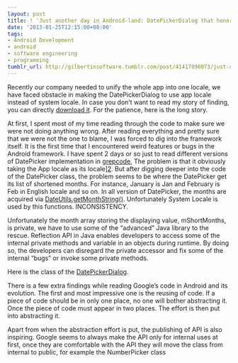 ```yaml
---
layout: post
title: ! 'Just another day in Android-land: DatePickerDialog that honor the app locale'
date: '2013-01-25T12:15:00+08:00'
tags:
- Android Development
- android
- software engineering
- programming
tumblr_url: http://gilbertinsoftware.tumblr.com/post/41417090073/just-another-day-in-android-land-datepickerdialog-that
---
```

Recently our company needed to unify the whole app into one locale, we have faced obstacle in making the DatePickerDialog to use app locale instead of system locale. In case you don’t want to read my story of finding, you can directly [download it](https://gist.github.com/4631571). For the patience, here is the long story.

At first, I spent most of my time reading through the code to make sure we were not doing anything wrong. After reading everything and pretty sure that we were not the one to blame, I was forced to dig into the framework itself. It is the first time that I encountered weird features or bugs in the Android framework. I have spent 2 days or so just to read different versions of DatePicker implementation in [grepcode][1], The problem is that it obviously taking the App locale as its locale][2]. But after digging deeper into the code of the DatePicker class, the problem seems to be where the DatePicker get its list of shortened months. For instance, January is Jan and February is Feb in English locale and so on. In all version of DatePicker, the months are acquired via [DateUtils.getMonthString()][3]. Unfortunately System Locale is used by this functions. INCONSISTENCY.

Unfortunately the month array storing the displaying value, mShortMonths, is private, we have to use some of the “advanced” Java library to the rescue. Reflection API in Java enables developers to access some of the internal private methods and variable in an objects during runtime. By doing so, the developers can disregard the private accessor and fix some of the internal “bugs” or invoke some private methods.

Here is the class of the [DatePickerDialog](https://gist.github.com/4631571).

There is a few extra findings while reading Google’s code in Android and its evolution. The first and most impressive one is the reusing of code. If a piece of code should be in only one place, no one will bother abstracting it. Once the piece of code must appear in two places. The effort is then put into abstracting it.

Apart from when the abstraction effort is put, the publishing of API is also inspiring. Google seems to always make the API only for internal uses at first, once they are comfortable with the API they will move the class from internal to public, for example the NumberPicker class

[1]: http://grepcode.com/file/repository.grepcode.com/java/ext/com.google.android/android/4.1.1_r1/android/widget/DatePicker.java/

[2]: http://grepcode.com/file/repository.grepcode.com/java/ext/com.google.android/android/4.1.1_r1/android/widget/DatePicker.java/#152

[3]: http://grepcode.com/file/repository.grepcode.com/java/ext/com.google.android/android/4.1.1_r1/android/text/format/DateUtils.java#DateUtils.getMonthString%28int%2Cint%29

[4]: http://grepcode.com/file/repository.grepcode.com/java/ext/com.google.android/android/4.1.1_r1/android/widget/NumberPicker.java#NumberPicker

